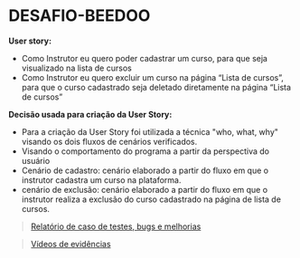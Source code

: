 # DESAFIO-BEEDOO

**User story:**

* Como Instrutor eu quero poder cadastrar um curso, para que seja visualizado na lista de cursos
* Como Instrutor eu quero excluir um curso na página “Lista de cursos”, para que o curso cadastrado seja deletado diretamente na página “Lista de cursos”


**Decisão usada para criação da User Story:**
* Para a criação da User Story foi utilizada a técnica "who, what, why" visando os dois fluxos de cenários verificados.
* Visando o comportamento do programa a partir da perspectiva do usuário
* Cenário de cadastro: cenário elaborado a partir do fluxo em que o instrutor cadastra um curso na plataforma.
* cenário de exclusão: cenário elaborado a partir do fluxo em que o instrutor realiza a exclusão do curso cadastrado na página de lista de cursos.

>[Relatório de caso de testes, bugs e melhorias](https://docs.google.com/document/d/17uUrzOTBz9ZgLh4YkNeaZm6ivhF2m4LW3bloBeZFWYY/edit?usp=sharing)

>[Vídeos de evidências](https://drive.google.com/file/d/1GFFIlJIcwoQk6iyY3QRouneJcEsBA6ZX/view?usp=sharing)
